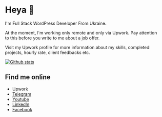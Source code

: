 # Heya :wave:

I'm Full Stack WordPress Developer From Ukraine.

At the moment, I'm working only remote and only via Upwork. Pay attention to this before you write to me about a job offer.

Visit my Upwork profile for more information about my skills, completed projects, hourly rate, client feedbacks etc.

[![Github stats](https://github-readme-stats.vercel.app/api?username=kamuz&show_icons=true&include_all_commits=true)](https://github.com/wppunk/github-readme-stats)

## Find me online 

- [Upwork](https://clc.la/upwork)
- [Telegram](https://t.me/vladimir_kamuz)
- [Youtube](https://youtube.com/vladimirkamuz)
- [LinkedIn](https://www.linkedin.com/in/vladimir-kamuz-4a192a60/)
- [Facebook](https://www.facebook.com/volodyakamuz)
